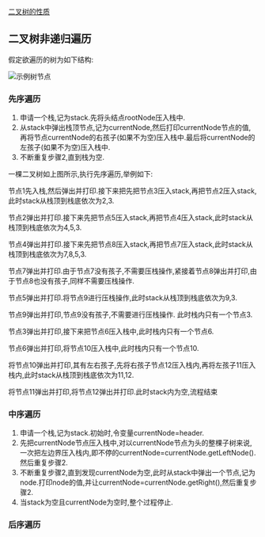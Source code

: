 [二叉树的性质](http://note.youdao.com/noteshare?id=4c11ca12f6299d32c757e1a42c404325&sub=3DAB2B4F2B4043C0AC774020B0608AAC)

## 二叉树非递归遍历

假定欲遍历的树为如下结构:

![示例树节点](https://img-blog.csdnimg.cn/20190313005038328.png?x-oss-process=image/watermark,type_ZmFuZ3poZW5naGVpdGk,shadow_10,text_aHR0cHM6Ly9ibG9nLmNzZG4ubmV0L1poYW5MdW5IdWk=,size_16,color_FFFFFF,t_70)


### 先序遍历

1. 申请一个栈,记为stack.先将头结点rootNode压入栈中.
2. 从stack中弹出栈顶节点,记为currentNode,然后打印currentNode节点的值,再将节点currentNode的右孩子(如果不为空)压入栈中.最后将currentNode的左孩子(如果不为空)压入栈中.
3. 不断重复步骤2,直到栈为空.

一棵二叉树如上图所示,执行先序遍历,举例如下:

节点1先入栈,然后弹出并打印.接下来把先把节点3压入stack,再把节点2压入stack,此时stack从栈顶到栈底依次为2,3.

节点2弹出并打印.接下来先把节点5压入stack,再把节点4压入stack,此时stack从栈顶到栈底依次为4,5,3.

节点4弹出并打印.接下来先把节点8压入stack,再把节点7压入stack,此时stack从栈顶到栈底依次为7,8,5,3.

节点7弹出并打印.由于节点7没有孩子,不需要压栈操作,紧接着节点8弹出并打印,由于节点8也没有孩子,同样不需要压栈操作.

节点5弹出并打印.将节点9进行压栈操作,此时stack从栈顶到栈底依次为9,3.

节点9弹出并打印,节点9没有孩子,不需要进行压栈操作. 此时栈内只有一个节点3.

节点3弹出并打印,接下来把节点6压入栈中,此时栈内只有一个节点6.

节点6弹出并打印,将节点10压入栈中,此时栈内只有一个节点10.

将节点10弹出并打印,其有左右孩子,先将右孩子节点12压入栈内,再将左孩子11压入栈内,此时stack从栈顶到栈底依次为11,12.

将节点11弹出并打印,将节点12弹出并打印.此时stack内为空,流程结束

### 中序遍历

1. 申请一个栈,记为stack.初始时,令变量currentNode=header.
2. 先把currentNode节点压入栈中,对以currentNode节点为头的整棵子树来说,一次把左边界压入栈内,即不停的currentNode=currentNode.getLeftNode().然后重复步骤2.
3. 不断重复步骤2,直到发现currentNode为空,此时从stack中弹出一个节点,记为node.打印node的值,并让currentNode=currentNode.getRight(),然后重复步骤2.
4. 当stack为空且currentNode为空时,整个过程停止.

### 后序遍历






